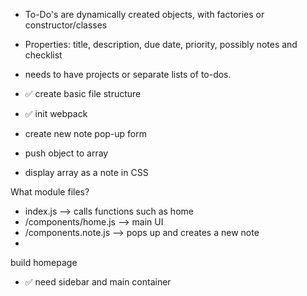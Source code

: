 
- To-Do's are dynamically created objects, with factories or constructor/classes
- Properties: title, description, due date, priority, possibly notes and checklist
- needs to have projects or separate lists of to-dos.

- ✅ create basic file structure
- ✅ init webpack

- create new note pop-up form
- push object to array
- display array as a note in CSS



What module files?

- index.js --> calls functions such as home
- /components/home.js --> main UI
- /components.note.js --> pops up and creates a new note
- 

build homepage
- ✅ need sidebar and main container




